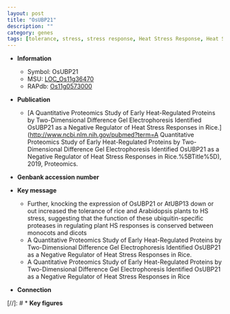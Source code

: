 ```yaml
---
layout: post
title: "OsUBP21"
description: ""
category: genes
tags: [tolerance, stress, stress response, Heat Stress Response, Heat Stress]
---
```


* **Information**  
    + Symbol: OsUBP21  
    + MSU: [LOC_Os11g36470](http://rice.uga.edu/cgi-bin/ORF_infopage.cgi?orf=LOC_Os11g36470)  
    + RAPdb: [Os11g0573000](https://rapdb.dna.affrc.go.jp/locus/?name=Os11g0573000)  

* **Publication**  
    + [A Quantitative Proteomics Study of Early Heat-Regulated Proteins by Two-Dimensional Difference Gel Electrophoresis Identified OsUBP21 as a Negative Regulator of Heat Stress Responses in Rice.](http://www.ncbi.nlm.nih.gov/pubmed?term=A Quantitative Proteomics Study of Early Heat-Regulated Proteins by Two-Dimensional Difference Gel Electrophoresis Identified OsUBP21 as a Negative Regulator of Heat Stress Responses in Rice.%5BTitle%5D), 2019, Proteomics.

* **Genbank accession number**  

* **Key message**  
    + Further, knocking the expression of OsUBP21 or AtUBP13 down or out increased the tolerance of rice and Arabidopsis plants to HS stress, suggesting that the function of these ubiquitin-specific proteases in regulating plant HS responses is conserved between monocots and dicots
    + A Quantitative Proteomics Study of Early Heat-Regulated Proteins by Two-Dimensional Difference Gel Electrophoresis Identified OsUBP21 as a Negative Regulator of Heat Stress Responses in Rice.
    + A Quantitative Proteomics Study of Early Heat-Regulated Proteins by Two-Dimensional Difference Gel Electrophoresis Identified OsUBP21 as a Negative Regulator of Heat Stress Responses in Rice

* **Connection**  

[//]: # * **Key figures**  


